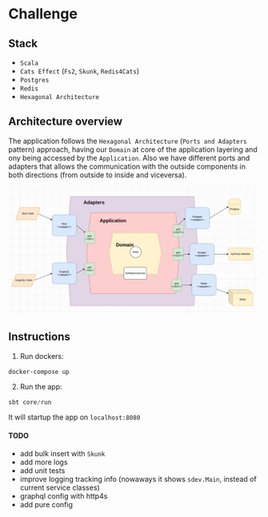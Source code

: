 # Challenge

## Stack

- `Scala`
- `Cats Effect` (`Fs2`, `Skunk`, `Redis4Cats`)
- `Postgres`
- `Redis`
- `Hexagonal Architecture`

## Architecture overview

The application follows the `Hexagonal Architecture` (`Ports and Adapters` pattern) approach, having our `Domain` at core of the application layering and ony being accessed by the `Application`. Also we have different ports and adapters that allows the communication with the outside components in both directions (from outside to inside and viceversa).

![Alt text](diagrams/architecture.png?raw=true "Architecture")

## Instructions

1. Run dockers:

```
docker-compose up
```

2. Run the app:

``` scala
sbt core/run
```

It will startup the app on `localhost:8080`

#### TODO

- add bulk insert with `Skunk`
- add more logs
- add unit tests
- improve logging tracking info (nowaways it shows `sdev.Main`, instead of current service classes)
- graphql config with http4s
- add pure config